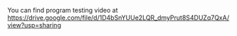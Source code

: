 You can find program testing video at https://drive.google.com/file/d/1D4bSnYUUe2LQR_dmyPrut8S4DUZq7QxA/view?usp=sharing
